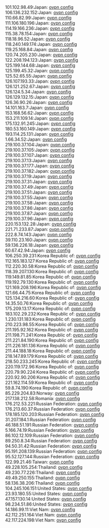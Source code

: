 101.102.98.49:Japan: [ovpn config](vpn/101_102_98_49.ovpn)  
106.136.232.152:Japan: [ovpn config](vpn/106_136_232_152.ovpn)  
110.66.82.99:Japan: [ovpn config](vpn/110_66_82_99.ovpn)  
111.106.180.196:Japan: [ovpn config](vpn/111_106_180_196.ovpn)  
114.19.166.236:Japan: [ovpn config](vpn/114_19_166_236.ovpn)  
115.38.78.154:Japan: [ovpn config](vpn/115_38_78_154.ovpn)  
118.18.96.52:Japan: [ovpn config](vpn/118_18_96_52.ovpn)  
118.240.149.174:Japan: [ovpn config](vpn/118_240_149_174.ovpn)  
119.25.168.84:Japan: [ovpn config](vpn/119_25_168_84.ovpn)  
120.74.205.230:Japan: [ovpn config](vpn/120_74_205_230.ovpn)  
122.208.194.123:Japan: [ovpn config](vpn/122_208_194_123.ovpn)  
125.199.144.68:Japan: [ovpn config](vpn/125_199_144_68.ovpn)  
125.199.45.32:Japan: [ovpn config](vpn/125_199_45_32.ovpn)  
125.52.65.55:Japan: [ovpn config](vpn/125_52_65_55.ovpn)  
126.107.193.33:Japan: [ovpn config](vpn/126_107_193_33.ovpn)  
126.121.252.67:Japan: [ovpn config](vpn/126_121_252_67.ovpn)  
126.124.5.34:Japan: [ovpn config](vpn/126_124_5_34.ovpn)  
126.129.132.15:Japan: [ovpn config](vpn/126_129_132_15.ovpn)  
126.36.90.26:Japan: [ovpn config](vpn/126_36_90_26.ovpn)  
14.101.163.7:Japan: [ovpn config](vpn/14_101_163_7.ovpn)  
153.168.56.62:Japan: [ovpn config](vpn/153_168_56_62.ovpn)  
153.211.109.14:Japan: [ovpn config](vpn/153_211_109_14.ovpn)  
175.132.91.245:Japan: [ovpn config](vpn/175_132_91_245.ovpn)  
180.53.160.149:Japan: [ovpn config](vpn/180_53_160_149.ovpn)  
193.114.25.131:Japan: [ovpn config](vpn/193_114_25_131.ovpn)  
1.66.34.52:Japan: [ovpn config](vpn/1_66_34_52.ovpn)  
219.100.37.104:Japan: [ovpn config](vpn/219_100_37_104.ovpn)  
219.100.37.105:Japan: [ovpn config](vpn/219_100_37_105.ovpn)  
219.100.37.107:Japan: [ovpn config](vpn/219_100_37_107.ovpn)  
219.100.37.13:Japan: [ovpn config](vpn/219_100_37_13.ovpn)  
219.100.37.177:Japan: [ovpn config](vpn/219_100_37_177.ovpn)  
219.100.37.182:Japan: [ovpn config](vpn/219_100_37_182.ovpn)  
219.100.37.19:Japan: [ovpn config](vpn/219_100_37_19.ovpn)  
219.100.37.31:Japan: [ovpn config](vpn/219_100_37_31.ovpn)  
219.100.37.49:Japan: [ovpn config](vpn/219_100_37_49.ovpn)  
219.100.37.51:Japan: [ovpn config](vpn/219_100_37_51.ovpn)  
219.100.37.55:Japan: [ovpn config](vpn/219_100_37_55.ovpn)  
219.100.37.58:Japan: [ovpn config](vpn/219_100_37_58.ovpn)  
219.100.37.86:Japan: [ovpn config](vpn/219_100_37_86.ovpn)  
219.100.37.87:Japan: [ovpn config](vpn/219_100_37_87.ovpn)  
219.100.37.96:Japan: [ovpn config](vpn/219_100_37_96.ovpn)  
220.153.132.28:Japan: [ovpn config](vpn/220_153_132_28.ovpn)  
221.71.233.87:Japan: [ovpn config](vpn/221_71_233_87.ovpn)  
222.8.74.143:Japan: [ovpn config](vpn/222_8_74_143.ovpn)  
39.110.23.160:Japan: [ovpn config](vpn/39_110_23_160.ovpn)  
59.136.226.18:Japan: [ovpn config](vpn/59_136_226_18.ovpn)  
60.67.42.94:Japan: [ovpn config](vpn/60_67_42_94.ovpn)  
106.250.39.231:Korea Republic of: [ovpn config](vpn/106_250_39_231.ovpn)  
112.165.183.127:Korea Republic of: [ovpn config](vpn/112_165_183_127.ovpn)  
112.220.30.58:Korea Republic of: [ovpn config](vpn/112_220_30_58.ovpn)  
118.39.207.130:Korea Republic of: [ovpn config](vpn/118_39_207_130.ovpn)  
119.149.81.85:Korea Republic of: [ovpn config](vpn/119_149_81_85.ovpn)  
119.192.79.130:Korea Republic of: [ovpn config](vpn/119_192_79_130.ovpn)  
121.169.208.196:Korea Republic of: [ovpn config](vpn/121_169_208_196.ovpn)  
121.66.44.75:Korea Republic of: [ovpn config](vpn/121_66_44_75.ovpn)  
125.134.216.60:Korea Republic of: [ovpn config](vpn/125_134_216_60.ovpn)  
14.35.50.76:Korea Republic of: [ovpn config](vpn/14_35_50_76.ovpn)  
175.209.13.17:Korea Republic of: [ovpn config](vpn/175_209_13_17.ovpn)  
183.102.29.232:Korea Republic of: [ovpn config](vpn/183_102_29_232.ovpn)  
1.230.131.183:Korea Republic of: [ovpn config](vpn/1_230_131_183.ovpn)  
210.223.98.55:Korea Republic of: [ovpn config](vpn/210_223_98_55.ovpn)  
211.195.92.162:Korea Republic of: [ovpn config](vpn/211_195_92_162.ovpn)  
211.198.71.241:Korea Republic of: [ovpn config](vpn/211_198_71_241.ovpn)  
211.221.84.190:Korea Republic of: [ovpn config](vpn/211_221_84_190.ovpn)  
211.226.181.136:Korea Republic of: [ovpn config](vpn/211_226_181_136.ovpn)  
211.44.188.18:Korea Republic of: [ovpn config](vpn/211_44_188_18.ovpn)  
218.147.89.179:Korea Republic of: [ovpn config](vpn/218_147_89_179.ovpn)  
218.50.233.245:Korea Republic of: [ovpn config](vpn/218_50_233_245.ovpn)  
220.119.172.96:Korea Republic of: [ovpn config](vpn/220_119_172_96.ovpn)  
220.79.90.224:Korea Republic of: [ovpn config](vpn/220_79_90_224.ovpn)  
220.92.90.206:Korea Republic of: [ovpn config](vpn/220_92_90_206.ovpn)  
221.162.114.59:Korea Republic of: [ovpn config](vpn/221_162_114_59.ovpn)  
59.8.74.190:Korea Republic of: [ovpn config](vpn/59_8_74_190.ovpn)  
85.229.204.83:Norway: [ovpn config](vpn/85_229_204_83.ovpn)  
217.138.212.58:Romania: [ovpn config](vpn/217_138_212_58.ovpn)  
176.212.53.221:Russian Federation: [ovpn config](vpn/176_212_53_221.ovpn)  
176.213.60.37:Russian Federation: [ovpn config](vpn/176_213_60_37.ovpn)  
178.185.120.203:Russian Federation: [ovpn config](vpn/178_185_120_203.ovpn)  
31.207.184.1:Russian Federation: [ovpn config](vpn/31_207_184_1.ovpn)  
46.188.51.191:Russian Federation: [ovpn config](vpn/46_188_51_191.ovpn)  
5.166.74.19:Russian Federation: [ovpn config](vpn/5_166_74_19.ovpn)  
86.102.12.109:Russian Federation: [ovpn config](vpn/86_102_12_109.ovpn)  
89.250.8.34:Russian Federation: [ovpn config](vpn/89_250_8_34.ovpn)  
94.50.31.42:Russian Federation: [ovpn config](vpn/94_50_31_42.ovpn)  
95.191.208.139:Russian Federation: [ovpn config](vpn/95_191_208_139.ovpn)  
95.52.127.144:Russian Federation: [ovpn config](vpn/95_52_127_144.ovpn)  
122.99.21.46:Taiwan: [ovpn config](vpn/122_99_21_46.ovpn)  
49.228.105.254:Thailand: [ovpn config](vpn/49_228_105_254.ovpn)  
49.230.77.226:Thailand: [ovpn config](vpn/49_230_77_226.ovpn)  
49.49.250.155:Thailand: [ovpn config](vpn/49_49_250_155.ovpn)  
58.136.38.206:Thailand: [ovpn config](vpn/58_136_38_206.ovpn)  
104.245.106.151:United States: [ovpn config](vpn/104_245_106_151.ovpn)  
23.93.180.55:United States: [ovpn config](vpn/23_93_180_55.ovpn)  
47.157.130.14:United States: [ovpn config](vpn/47_157_130_14.ovpn)  
98.234.51.86:United States: [ovpn config](vpn/98_234_51_86.ovpn)  
14.186.99.11:Viet Nam: [ovpn config](vpn/14_186_99_11.ovpn)  
42.112.251.164:Viet Nam: [ovpn config](vpn/42_112_251_164.ovpn)  
42.117.224.198:Viet Nam: [ovpn config](vpn/42_117_224_198.ovpn)  
